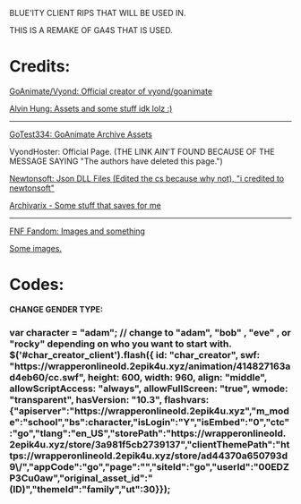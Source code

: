 BLUE'ITY CLIENT RIPS THAT WILL BE USED IN.

THIS IS A REMAKE OF GA4S THAT IS USED.

# Credits:

<a href="https://twitter.com/Vyond">GoAnimate/Vyond: Official creator of vyond/goanimate</a>

<a href="https://twitter.com/alvinhung">Alvin Hung: Assets and some stuff idk lolz :)</a>

------------------------------------------------------------------

<a href="https://github.com/GoTest334">GoTest334: GoAnimate Archive Assets</a>

<a>VyondHoster: Official Page. (THE LINK AIN'T FOUND BECAUSE OF THE MESSAGE SAYING "The authors have deleted this page.")

<a href="https://www.newtonsoft.com/json">Newtonsoft: Json DLL Files (Edited the cs because why not), "i credited to newtonsoft"</a>

<a href="https://archivarix.com/">Archivarix - Some stuff that saves for me</a>

-------------------------------------------------------------------

<a href="https://fridaynightfunking.fandom.com/wiki/">FNF Fandom: Images and something</a>

<a href="https://fridaynightfunkin.fandom.com/wiki/">Some images.</a>

# Codes:

<strong>CHANGE GENDER TYPE:</strong>

<h3>var character = "adam"; // change to "adam", "bob" , "eve" , or "rocky" depending on who you want to start with.
$('#char_creator_client').flash({
   id: "char_creator",
   swf: "https://wrapperonlineold.2epik4u.xyz/animation/414827163ad4eb60/cc.swf",
   height: 600,
   width: 960,
   align: "middle",
   allowScriptAccess: "always",
   allowFullScreen: "true",
   wmode: "transparent",
   hasVersion: "10.3",
   flashvars: {"apiserver":"https://wrapperonlineold.2epik4u.xyz","m_mode":"school","bs":character,"isLogin":"Y","isEmbed":"0","ctc":"go","tlang":"en_US","storePath":"https://wrapperonlineold.2epik4u.xyz/store/3a981f5cb2739137<store>","clientThemePath":"https://wrapperonlineold.2epik4u.xyz/store/ad44370a650793d9\/<client_theme>","appCode":"go","page":"","siteId":"go","userId":"00EDZP3Cu0aw","original_asset_id":"(ID)","themeId":"family","ut":30}});</h3>